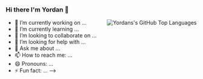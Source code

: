 ### Hi there I'm Yordan 👋 



<img align="right" alt="Yordans's GitHub Top Languages" src="https://github-readme-stats.vercel.app/api/top-langs/?username=yordanov1" />






- 🔭 I’m currently working on ...
- 🌱 I’m currently learning ...
- 👯 I’m looking to collaborate on ...
- 🤔 I’m looking for help with ...
- 💬 Ask me about ...
- 📫 How to reach me: ...
- 😄 Pronouns: ...
- ⚡ Fun fact: ...
-->






